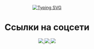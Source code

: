 <div class="center" align="center">
  
[![Typing SVG](https://readme-typing-svg.herokuapp.com?font=Segoe+UI&size=35&duration=10000&background=51048A00&center=true&vCenter=true&multiline=true&width=1000&height=200&lines=%D0%9F%D1%80%D0%B8%D0%B2%D0%B5%D1%82+%D0%BC%D0%B5%D0%BD%D1%8F+%D0%B7%D0%BE%D0%B2%D1%83%D1%82+Dinaco+Studio;%D0%98+%D1%8F+%D0%B8%D0%B7%D1%83%D1%87%D0%B0%D1%8E+%D0%A1%23+%D0%B8+delphi;%D0%A7%D1%82%D0%BE%D0%B1%D1%8B+%D0%B4%D0%B5%D0%BB%D0%B0%D1%82%D1%8C+%D0%BD%D0%BE%D0%B2%D1%8B%D0%B5+%D0%B8+%D0%B8%D0%BD%D1%82%D0%B5%D1%80%D0%B5%D1%81%D0%BD%D1%8B%D0%B5+%D0%BF%D1%80%D0%BE%D0%B5%D0%BA%D1%82%D1%8B)](https://git.io/typing-svg)

# Ссылки на соцсети
<a href="https://gamejolt.com/@dinaco_studio" target="_blank">
  <img src="https://img.shields.io/badge/Gamejolt-перейти-green?style=for-the-badge&logo=gamejolt&logoColor=white&link=#&link=https://gamejolt.com/@dinaco_studio">
  </a>
  <a href="https://discord.com/users/652764751520333835/" target="_blank">
  <img src="https://img.shields.io/badge/discord-перейти-green?style=for-the-badge&logo=discord&logoColor=aliceblue&link=#&link=https://gamejolt.com/@dinaco_studio">
  </a>
    <a href="https://www.youtube.com/channel/UCuD1YnV7VZiXTGxY_C_qjbg" target="_blank">
  <img src="https://img.shields.io/badge/youtube-перейти-green?style=for-the-badge&logo=youtube&logoColor=indianred&link=#&link=https://gamejolt.com/@dinaco_studio">
  </a>
</div>
